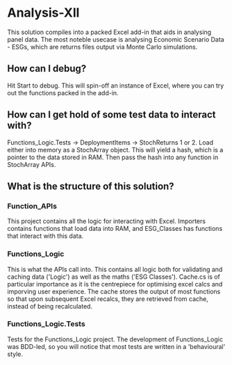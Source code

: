 # Analysis-Xll
This solution compiles into a packed Excel add-in that aids in analysing panel data.
The most noteble usecase is analysing Economic Scenario Data - ESGs, which are returns files output via Monte Carlo simulations.

## How can I debug?
Hit Start to debug. This will spin-off an instance of Excel, where you can try out the functions packed in the add-in.

## How can I get hold of some test data to interact with?
Functions_Logic.Tests -> DeploymentItems -> StochReturns 1 or 2.
Load either into memory as a StochArray object. This will yield a hash, which is a pointer to the data stored in RAM.
Then pass the hash into any function in StochArray APIs.

## What is the structure of this solution?
### Function_APIs 
This project contains all the logic for interacting with Excel. 
Importers contains functions that load data into RAM, and ESG_Classes has functions that interact with this data.

### Functions_Logic
This is what the APIs call into. This contains all logic both for validating and caching data ('Logic') as well as the maths ('ESG Classes').
Cache.cs is of particular importance as it is the centrepiece for optimising excel calcs and imporving user experience.
The cache stores the output of most functions so that upon subsequent Excel recalcs, they are retrieved from cache, instead of being recalculated.

### Functions_Logic.Tests
Tests for the Functions_Logic project. 
The development of Functions_Logic was BDD-led, so you will notice that most tests are written in  a 'behavioural' style.

